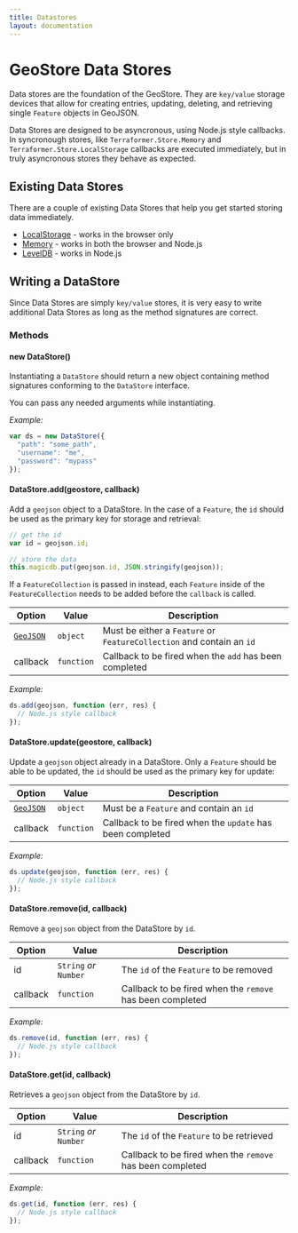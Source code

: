 ```yaml
---
title: Datastores
layout: documentation
---
```

# GeoStore Data Stores
<!-- table_of_contents -->
Data stores are the foundation of the GeoStore.  They are `key/value` storage devices that allow for creating entries, updating, deleting, and retrieving single `Feature` objects in GeoJSON.

Data Stores are designed to be asyncronous, using Node.js style callbacks.  In syncronough stores, like `Terraformer.Store.Memory` and `Terraformer.Store.LocalStorage` callbacks are executed immediately, but in truly asyncronous stores they behave as expected.

## Existing Data Stores

There are a couple of existing Data Stores that help you get started storing data immediately.

* [LocalStorage](https://github.com/Esri/terraformer-geostore-localstorage) - works in the browser only
* [Memory](https://github.com/Esri/terraformer-geostore-memory) - works in both the browser and Node.js
* [LevelDB](https://github.com/JerrySievert/terraformer-geostore-leveldb) - works in Node.js

## Writing a DataStore

Since Data Stores are simply `key/value` stores, it is very easy to write additional Data Stores as long as the method signatures are correct.

### Methods

#### new DataStore()

Instantiating a `DataStore` should return a new object containing method signatures conforming to the `DataStore` interface.

You can pass any needed arguments while instantiating.

_Example:_

```js
var ds = new DataStore({
  "path": "some_path",
  "username": "me",
  "password": "mypass"
});
```

#### DataStore.add(geostore, callback)

Add a `geojson` object to a DataStore.  In the case of a `Feature`, the `id` should be used as the primary key for storage and retrieval:

```js
// get the id
var id = geojson.id;

// store the data
this.magicdb.put(geojson.id, JSON.stringify(geojson));
```

If a `FeatureCollection` is passed in instead, each `Feature` inside of the `FeatureCollection` needs to be added before the `callback` is called.

| Option | Value | Description |
| --- | --- | --- |
| [`GeoJSON`](/glossary/#geojson) | `object` | Must be either a `Feature` or `FeatureCollection` and contain an `id` |
| callback | `function` | Callback to be fired when the `add` has been completed |

_Example:_

```js
ds.add(geojson, function (err, res) {
  // Node.js style callback
});
```

#### DataStore.update(geostore, callback)

Update a `geojson` object already in a DataStore.  Only a `Feature` should be able to be updated, the `id` should be used as the primary key for update:

| Option | Value | Description |
| --- | --- | --- |
| [`GeoJSON`](/glossary/#geojson) | `object` | Must be a `Feature` and contain an `id` |
| callback | `function` | Callback to be fired when the `update` has been completed |

_Example:_

```js
ds.update(geojson, function (err, res) {
  // Node.js style callback
});
```

#### DataStore.remove(id, callback)

Remove a `geojson` object from the DataStore by `id`.

| Option | Value | Description |
| --- | --- | --- |
| id | `String` _or_ `Number` | The `id` of the `Feature` to be removed |
| callback | `function` | Callback to be fired when the `remove` has been completed |

_Example:_

```js
ds.remove(id, function (err, res) {
  // Node.js style callback
});
```

#### DataStore.get(id, callback)

Retrieves a `geojson` object from the DataStore by `id`.

| Option | Value | Description |
| --- | --- | --- |
| id | `String` _or_ `Number` | The `id` of the `Feature` to be retrieved |
| callback | `function` | Callback to be fired when the `remove` has been completed |

_Example:_

```js
ds.get(id, function (err, res) {
  // Node.js style callback
});
```
